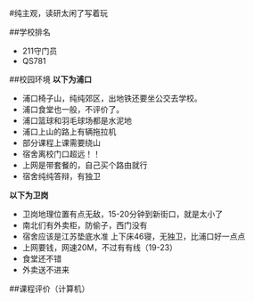 #纯主观，读研太闲了写着玩

##学校排名
+ 211守门员
+ QS781 

##校园环境
  **以下为浦口**
+ 浦口椅子山，纯纯郊区，出地铁还要坐公交去学校。
+ 浦口食堂也一般，不评价了。
+ 浦口篮球和羽毛球场都是水泥地
+ 浦口上山的路上有辆拖拉机
+ 部分课程上课需要绕山
+ 宿舍离校门口超远！！
+ 上网是带套餐的，自己买个路由就行
+ 宿舍纯纯答辩，有独卫
  
**以下为卫岗**
+ 卫岗地理位置有点无敌，15-20分钟到新街口，就是太小了
+ 南北们有外卖柜，防偷子，西门没有
+ 宿舍应该是江苏垫底水准 上下床46寝，无独卫，比浦口好一点点
+ 上网要钱，网速20M，不过有有线（19-23）
+ 食堂还不错
+ 外卖送不进来

##课程评价（计算机）


